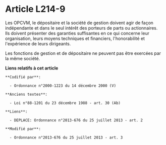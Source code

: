 # Article L214-9

Les      OPCVM, le dépositaire et la société de gestion doivent agir de façon indépendante et dans le seul intérêt des
porteurs de parts ou actionnaires. Ils doivent présenter des garanties suffisantes en ce qui concerne leur organisation,
leurs moyens techniques et financiers, l'honorabilité et l'expérience de leurs dirigeants. 

Les fonctions de gestion et de dépositaire ne peuvent pas être exercées par la même société.

**Liens relatifs à cet article**

	**Codifié par**:

	  - Ordonnance n°2000-1223 du 14 décembre 2000 (V)

	**Anciens textes**:

	  - Loi n°88-1201 du 23 décembre 1988 - art. 30 (Ab)

	**Liens**:

	  - DEPLACE: Ordonnance n°2013-676 du 25 juillet 2013 - art. 2

	**Modifié par**:

	  - Ordonnance n°2013-676 du 25 juillet 2013 - art. 3
